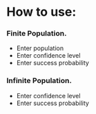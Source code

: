 # How to use:

### Finite Population.
- Enter population
- Enter confidence level
- Enter success probability

### Infinite Population.
- Enter confidence level
- Enter success probability
